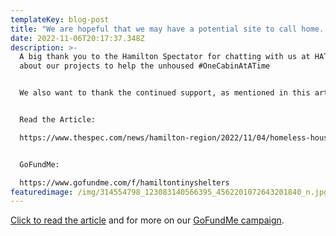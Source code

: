 ```yaml
---
templateKey: blog-post
title: "We are hopeful that we may have a potential site to call home. "
date: 2022-11-06T20:17:37.348Z
description: >-
  A big thank you to the Hamilton Spectator for chatting with us at HATS to talk
  about our projects to help the unhoused #OneCabinAtATime 


  We also want to thank the continued support, as mentioned in this article, not only from all of your donations but from the students of Westdale Secondary School with their work completed on building one of the cabins. 


  Read the Article: 

  https://www.thespec.com/news/hamilton-region/2022/11/04/homeless-housing-tiny-homes.html


  GoFundMe:

  https://www.gofundme.com/f/hamiltontinyshelters
featuredimage: /img/314554798_123083140566395_4562201072643201840_n.jpg
---
```

[C﻿lick to read the article](https://www.thespec.com/news/hamilton-region/2022/11/04/homeless-housing-tiny-homes.html) and  for more on our [GoFundMe campaign](https://www.gofundme.com/f/hamiltontinyshelters).